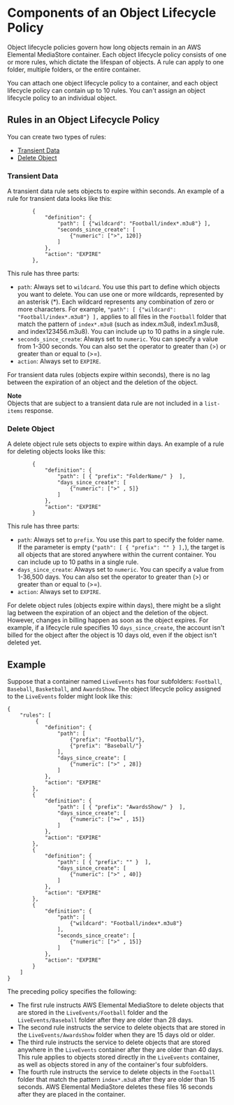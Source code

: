 # Components of an Object Lifecycle Policy<a name="policies-object-lifecycle-components"></a>

Object lifecycle policies govern how long objects remain in an AWS Elemental MediaStore container\. Each object lifecycle policy consists of one or more rules, which dictate the lifespan of objects\. A rule can apply to one folder, multiple folders, or the entire container\. 

You can attach one object lifecycle policy to a container, and each object lifecycle policy can contain up to 10 rules\. You can't assign an object lifecycle policy to an individual object\. 

## Rules in an Object Lifecycle Policy<a name="policies-object-lifecycle-components-rules"></a>

You can create two types of rules:
+ [Transient Data](#policies-object-lifecycle-components-rules-seconds)
+ [Delete Object](#policies-object-lifecycle-components-rules-days)

### Transient Data<a name="policies-object-lifecycle-components-rules-seconds"></a>

A transient data rule sets objects to expire within seconds\. An example of a rule for transient data looks like this:

```
        {
            "definition": {
                "path": [ {"wildcard": "Football/index*.m3u8"} ],
                "seconds_since_create": [
                    {"numeric": [">", 120]}
                ]
            },
            "action": "EXPIRE"
        },
```

This rule has three parts:
+ `path`: Always set to `wildcard`\. You use this part to define which objects you want to delete\. You can use one or more wildcards, represented by an asterisk \(\*\)\. Each wildcard represents any combination of zero or more characters\. For example, `"path": [ {"wildcard": "Football/index*.m3u8"} ],` applies to all files in the `Football` folder that match the pattern of `index*.m3u8` \(such as index\.m3u8, index1\.m3us8, and index123456\.m3u8\)\. You can include up to 10 paths in a single rule\.
+ `seconds_since_create`: Always set to `numeric`\. You can specify a value from 1\-300 seconds\. You can also set the operator to greater than \(>\) or greater than or equal to \(>=\)\.
+ `action`: Always set to `EXPIRE`\.

For transient data rules \(objects expire within seconds\), there is no lag between the expiration of an object and the deletion of the object\.

**Note**  
Objects that are subject to a transient data rule are not included in a `list-items` response\.

### Delete Object<a name="policies-object-lifecycle-components-rules-days"></a>

A delete object rule sets objects to expire within days\. An example of a rule for deleting objects looks like this:

```
        {
            "definition": {
                "path": [ { "prefix": "FolderName/" }  ],
                "days_since_create": [
                    {"numeric": [">" , 5]}
                ]
            },
            "action": "EXPIRE"
        }
```

This rule has three parts:
+ `path`: Always set to `prefix`\. You use this part to specify the folder name\. If the parameter is empty \(`"path": [ { "prefix": "" } ],`\), the target is all objects that are stored anywhere within the current container\. You can include up to 10 paths in a single rule\.
+ `days_since_create`: Always set to `numeric`\. You can specify a value from 1\-36,500 days\. You can also set the operator to greater than \(>\) or greater than or equal to \(>=\)\. 
+ `action`: Always set to `EXPIRE`\.

For delete object rules \(objects expire within days\), there might be a slight lag between the expiration of an object and the deletion of the object\. However, changes in billing happen as soon as the object expires\. For example, if a lifecycle rule specifies 10 `days_since_create`, the account isn't billed for the object after the object is 10 days old, even if the object isn't deleted yet\.

## Example<a name="policies-object-lifecycle-components-example"></a>

Suppose that a container named `LiveEvents` has four subfolders: `Football`, `Baseball`, `Basketball`, and `AwardsShow`\. The object lifecycle policy assigned to the `LiveEvents` folder might look like this:

```
{        
    "rules": [
         {
            "definition": {
                "path": [ 
                    {"prefix": "Football/"}, 
                    {"prefix": "Baseball/"}
                ],
                "days_since_create": [
                    {"numeric": [">" , 28]}
                ]
            },
            "action": "EXPIRE"
        },
        {
            "definition": {
                "path": [ { "prefix": "AwardsShow/" }  ],
                "days_since_create": [
                    {"numeric": [">=" , 15]}
                ]
            },
            "action": "EXPIRE"
        },
        {
            "definition": {
                "path": [ { "prefix": "" }  ],
                "days_since_create": [
                    {"numeric": [">" , 40]}
                ]
            },
            "action": "EXPIRE"
        },
        {
            "definition": {
                "path": [ 
                    {"wildcard": "Football/index*.m3u8"}
                ],
                "seconds_since_create": [
                    {"numeric": [">" , 15]}
                ]
            },
            "action": "EXPIRE"
        }
    ]
}
```

The preceding policy specifies the following:
+ The first rule instructs AWS Elemental MediaStore to delete objects that are stored in the `LiveEvents/Football` folder and the `LiveEvents/Baseball` folder after they are older than 28 days\.
+ The second rule instructs the service to delete objects that are stored in the `LiveEvents/AwardsShow` folder when they are 15 days old or older\.
+ The third rule instructs the service to delete objects that are stored anywhere in the `LiveEvents` container after they are older than 40 days\. This rule applies to objects stored directly in the `LiveEvents` container, as well as objects stored in any of the container's four subfolders\.
+ The fourth rule instructs the service to delete objects in the `Football` folder that match the pattern `index*.m3u8` after they are older than 15 seconds\. AWS Elemental MediaStore deletes these files 16 seconds after they are placed in the container\.